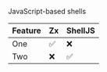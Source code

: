JavaScript-based shells


|  Feature  |  Zx  | ShellJS | 
| ---- | ---- | ---- |
|  One  | ✅  | ❌ |
|  Two  | ❌ | ✅ |
